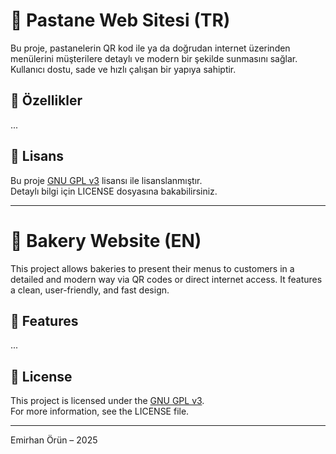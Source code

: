 # 🥐 Pastane Web Sitesi (TR)

Bu proje, pastanelerin QR kod ile ya da doğrudan internet üzerinden menülerini müşterilere detaylı ve modern bir şekilde sunmasını sağlar. Kullanıcı dostu, sade ve hızlı çalışan bir yapıya sahiptir.

## 🚀 Özellikler
...

## 📄 Lisans
Bu proje [GNU GPL v3](https://www.gnu.org/licenses/gpl-3.0.html) lisansı ile lisanslanmıştır.  
Detaylı bilgi için LICENSE dosyasına bakabilirsiniz.

---

# 🥐 Bakery Website (EN)

This project allows bakeries to present their menus to customers in a detailed and modern way via QR codes or direct internet access. It features a clean, user-friendly, and fast design.

## 🚀 Features
...

## 📄 License
This project is licensed under the [GNU GPL v3](https://www.gnu.org/licenses/gpl-3.0.html).  
For more information, see the LICENSE file.

---

Emirhan Örün – 2025
